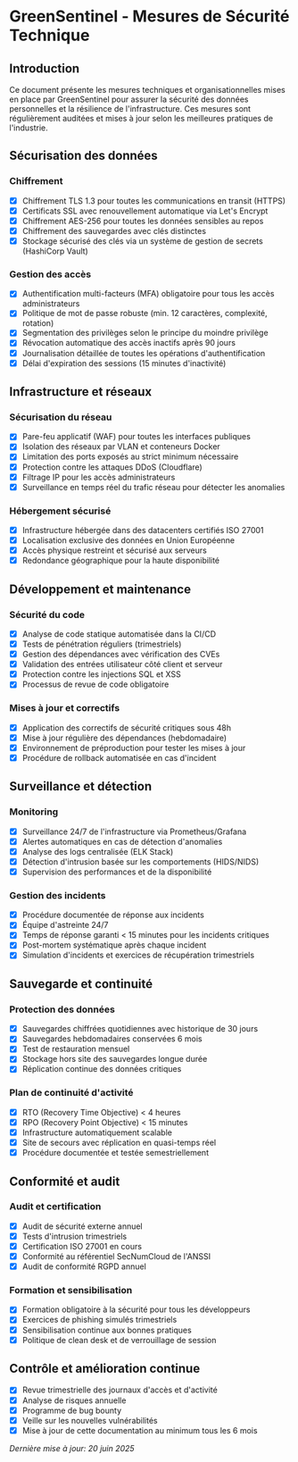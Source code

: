 # GreenSentinel - Mesures de Sécurité Technique

## Introduction

Ce document présente les mesures techniques et organisationnelles mises en place par GreenSentinel pour assurer la sécurité des données personnelles et la résilience de l'infrastructure. Ces mesures sont régulièrement auditées et mises à jour selon les meilleures pratiques de l'industrie.

## Sécurisation des données

### Chiffrement

- [x] Chiffrement TLS 1.3 pour toutes les communications en transit (HTTPS)
- [x] Certificats SSL avec renouvellement automatique via Let's Encrypt
- [x] Chiffrement AES-256 pour toutes les données sensibles au repos
- [x] Chiffrement des sauvegardes avec clés distinctes
- [x] Stockage sécurisé des clés via un système de gestion de secrets (HashiCorp Vault)

### Gestion des accès

- [x] Authentification multi-facteurs (MFA) obligatoire pour tous les accès administrateurs
- [x] Politique de mot de passe robuste (min. 12 caractères, complexité, rotation)
- [x] Segmentation des privilèges selon le principe du moindre privilège
- [x] Révocation automatique des accès inactifs après 90 jours
- [x] Journalisation détaillée de toutes les opérations d'authentification
- [x] Délai d'expiration des sessions (15 minutes d'inactivité)

## Infrastructure et réseaux

### Sécurisation du réseau

- [x] Pare-feu applicatif (WAF) pour toutes les interfaces publiques
- [x] Isolation des réseaux par VLAN et conteneurs Docker
- [x] Limitation des ports exposés au strict minimum nécessaire
- [x] Protection contre les attaques DDoS (Cloudflare)
- [x] Filtrage IP pour les accès administrateurs
- [x] Surveillance en temps réel du trafic réseau pour détecter les anomalies

### Hébergement sécurisé

- [x] Infrastructure hébergée dans des datacenters certifiés ISO 27001
- [x] Localisation exclusive des données en Union Européenne
- [x] Accès physique restreint et sécurisé aux serveurs
- [x] Redondance géographique pour la haute disponibilité

## Développement et maintenance

### Sécurité du code

- [x] Analyse de code statique automatisée dans la CI/CD
- [x] Tests de pénétration réguliers (trimestriels)
- [x] Gestion des dépendances avec vérification des CVEs
- [x] Validation des entrées utilisateur côté client et serveur
- [x] Protection contre les injections SQL et XSS
- [x] Processus de revue de code obligatoire

### Mises à jour et correctifs

- [x] Application des correctifs de sécurité critiques sous 48h
- [x] Mise à jour régulière des dépendances (hebdomadaire)
- [x] Environnement de préproduction pour tester les mises à jour
- [x] Procédure de rollback automatisée en cas d'incident

## Surveillance et détection

### Monitoring

- [x] Surveillance 24/7 de l'infrastructure via Prometheus/Grafana
- [x] Alertes automatiques en cas de détection d'anomalies
- [x] Analyse des logs centralisée (ELK Stack)
- [x] Détection d'intrusion basée sur les comportements (HIDS/NIDS)
- [x] Supervision des performances et de la disponibilité

### Gestion des incidents

- [x] Procédure documentée de réponse aux incidents
- [x] Équipe d'astreinte 24/7
- [x] Temps de réponse garanti < 15 minutes pour les incidents critiques
- [x] Post-mortem systématique après chaque incident
- [x] Simulation d'incidents et exercices de récupération trimestriels

## Sauvegarde et continuité

### Protection des données

- [x] Sauvegardes chiffrées quotidiennes avec historique de 30 jours
- [x] Sauvegardes hebdomadaires conservées 6 mois
- [x] Test de restauration mensuel
- [x] Stockage hors site des sauvegardes longue durée
- [x] Réplication continue des données critiques

### Plan de continuité d'activité

- [x] RTO (Recovery Time Objective) < 4 heures
- [x] RPO (Recovery Point Objective) < 15 minutes
- [x] Infrastructure automatiquement scalable
- [x] Site de secours avec réplication en quasi-temps réel
- [x] Procédure documentée et testée semestriellement

## Conformité et audit

### Audit et certification

- [x] Audit de sécurité externe annuel
- [x] Tests d'intrusion trimestriels
- [x] Certification ISO 27001 en cours
- [x] Conformité au référentiel SecNumCloud de l'ANSSI
- [x] Audit de conformité RGPD annuel

### Formation et sensibilisation

- [x] Formation obligatoire à la sécurité pour tous les développeurs
- [x] Exercices de phishing simulés trimestriels
- [x] Sensibilisation continue aux bonnes pratiques
- [x] Politique de clean desk et de verrouillage de session

## Contrôle et amélioration continue

- [x] Revue trimestrielle des journaux d'accès et d'activité
- [x] Analyse de risques annuelle
- [x] Programme de bug bounty
- [x] Veille sur les nouvelles vulnérabilités
- [x] Mise à jour de cette documentation au minimum tous les 6 mois

*Dernière mise à jour: 20 juin 2025*
